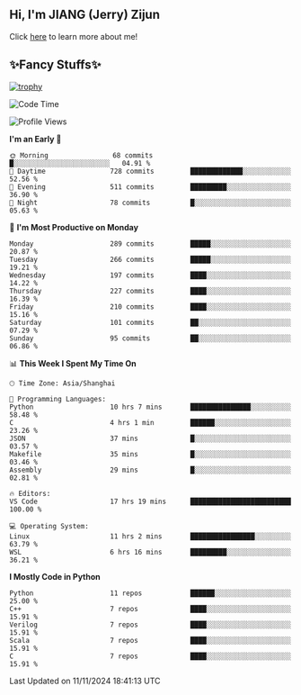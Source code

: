 ## Hi, I'm JIANG (Jerry) Zijun

Click [here](https://jzjerry.github.io/about/) to learn more about me!

## ✨Fancy Stuffs✨
[![trophy](https://github-profile-trophy.vercel.app/?username=jzjerry&theme=onedark)](https://github.com/ryo-ma/github-profile-trophy)
<!--START_SECTION:waka-->
![Code Time](http://img.shields.io/badge/Code%20Time-856%20hrs%201%20min-blue)

![Profile Views](http://img.shields.io/badge/Profile%20Views-0-blue)

**I'm an Early 🐤** 

```text
🌞 Morning                68 commits          █░░░░░░░░░░░░░░░░░░░░░░░░   04.91 % 
🌆 Daytime                728 commits         █████████████░░░░░░░░░░░░   52.56 % 
🌃 Evening                511 commits         █████████░░░░░░░░░░░░░░░░   36.90 % 
🌙 Night                  78 commits          █░░░░░░░░░░░░░░░░░░░░░░░░   05.63 % 
```
📅 **I'm Most Productive on Monday** 

```text
Monday                   289 commits         █████░░░░░░░░░░░░░░░░░░░░   20.87 % 
Tuesday                  266 commits         █████░░░░░░░░░░░░░░░░░░░░   19.21 % 
Wednesday                197 commits         ████░░░░░░░░░░░░░░░░░░░░░   14.22 % 
Thursday                 227 commits         ████░░░░░░░░░░░░░░░░░░░░░   16.39 % 
Friday                   210 commits         ████░░░░░░░░░░░░░░░░░░░░░   15.16 % 
Saturday                 101 commits         ██░░░░░░░░░░░░░░░░░░░░░░░   07.29 % 
Sunday                   95 commits          ██░░░░░░░░░░░░░░░░░░░░░░░   06.86 % 
```


📊 **This Week I Spent My Time On** 

```text
🕑︎ Time Zone: Asia/Shanghai

💬 Programming Languages: 
Python                   10 hrs 7 mins       ███████████████░░░░░░░░░░   58.48 % 
C                        4 hrs 1 min         ██████░░░░░░░░░░░░░░░░░░░   23.26 % 
JSON                     37 mins             █░░░░░░░░░░░░░░░░░░░░░░░░   03.57 % 
Makefile                 35 mins             █░░░░░░░░░░░░░░░░░░░░░░░░   03.46 % 
Assembly                 29 mins             █░░░░░░░░░░░░░░░░░░░░░░░░   02.81 % 

🔥 Editors: 
VS Code                  17 hrs 19 mins      █████████████████████████   100.00 % 

💻 Operating System: 
Linux                    11 hrs 2 mins       ████████████████░░░░░░░░░   63.79 % 
WSL                      6 hrs 16 mins       █████████░░░░░░░░░░░░░░░░   36.21 % 
```

**I Mostly Code in Python** 

```text
Python                   11 repos            ██████░░░░░░░░░░░░░░░░░░░   25.00 % 
C++                      7 repos             ████░░░░░░░░░░░░░░░░░░░░░   15.91 % 
Verilog                  7 repos             ████░░░░░░░░░░░░░░░░░░░░░   15.91 % 
Scala                    7 repos             ████░░░░░░░░░░░░░░░░░░░░░   15.91 % 
C                        7 repos             ████░░░░░░░░░░░░░░░░░░░░░   15.91 % 
```




 Last Updated on 11/11/2024 18:41:13 UTC
<!--END_SECTION:waka-->

